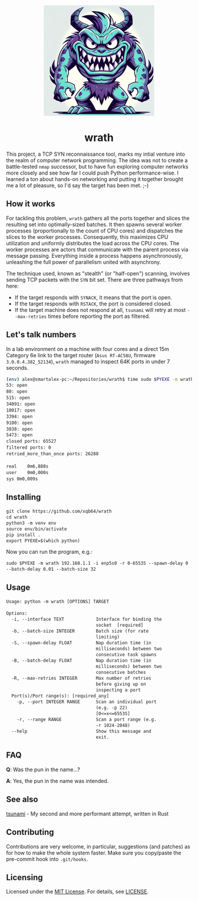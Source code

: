 <p align="center">
  <img src="https://raw.githubusercontent.com/xqb64/wrath/master/wrath.png" alt="wrath"/>
</p>

<h1 align="center">wrath</h1>

This project, a TCP SYN reconnaissance tool, marks my intial venture into the realm of computer network programming. The idea was not to create a battle-tested `nmap` successor, but to have fun exploring computer networks more closely and see how far I could push Python performance-wise. I learned a ton about hands-on networking and putting it together brought me a lot of pleasure, so I'd say the target has been met. ;-)

## How it works

For tackling this problem, `wrath` gathers all the ports together and slices the resulting set into optimally-sized batches. It then spawns several worker processes (proportionally to the count of CPU cores) and dispatches the slices to the worker processes. Consequently, this maximizes CPU utilization and uniformly distributes the load across the CPU cores. The worker processes are actors that communicate with the parent process via message passing. Everything inside a process happens asynchronously, unleashing the full power of parallelism united with asynchrony.

The technique used, known as "stealth" (or "half-open") scanning, involves sending TCP packets with the `SYN` bit set. There are three pathways from here:

- If the target responds with `SYNACK`, it means that the port is open.
- If the target responds with `RSTACK`, the port is considered closed.
- If the target machine does not respond at all, `tsunami` will retry at most `--max-retries` times before reporting the port as filtered.

## Let's talk numbers

In a lab environment on a machine with four cores and a direct 15m Category 6e link to the target router (`Asus RT-AC58U`, firmware `3.0.0.4.382_52134`), `wrath` managed to inspect 64K ports in under 7 seconds.

```sh
(env) alex@smartalex-pc:~/Repositories/wrath$ time sudo $PYEXE -m wrath 192.168.1.1 -i enp5s0 -r 0-65535 --spawn-delay 0 --batch-delay 0.01 --batch-size 32
53: open
80: open
515: open
34091: open
18017: open
3394: open
9100: open
3838: open
5473: open
closed ports: 65527
filtered ports: 0
retried_more_than_once ports: 26288

real	0m6,888s
user	0m0,000s
sys	0m0,009s
```

## Installing

```
git clone https://github.com/xqb64/wrath
cd wrath
python3 -m venv env
source env/bin/activate
pip install .
export PYEXE=$(which python)
```

Now you can run the program, e.g.:

```
sudo $PYEXE -m wrath 192.168.1.1 -i enp5s0 -r 0-65535 --spawn-delay 0 --batch-delay 0.01 --batch-size 32
```

## Usage

```
Usage: python -m wrath [OPTIONS] TARGET

Options:
  -i, --interface TEXT            Interface for binding the
                                  socket  [required]
  -b, --batch-size INTEGER        Batch size (for rate
                                  limiting)
  -S, --spawn-delay FLOAT         Nap duration time (in
                                  milliseconds) between two
                                  consecutive task spawns
  -B, --batch-delay FLOAT         Nap duration time (in
                                  milliseconds) between two
                                  consecutive batches
  -R, --max-retries INTEGER       Max number of retries
                                  before giving up on
                                  inspecting a port
  Port(s)/Port range(s): [required_any]
    -p, --port INTEGER RANGE      Scan an individual port
                                  (e.g. -p 22)
                                  [0<=x<=65535]
    -r, --range RANGE             Scan a port range (e.g.
                                  -r 1024-2048)
  --help                          Show this message and
                                  exit.
```

## FAQ

**Q**: Was the pun in the name...?

**A**: Yes, the pun in the name was intended.

## See also

[tsunami](https://github.com/xqb64/tsunami) - My second and more performant attempt, written in Rust

## Contributing

Contributions are very welcome, in particular, suggestions (and patches) as for how to make the whole system faster. Make sure you copy/paste the pre-commit hook into `.git/hooks`.

## Licensing

Licensed under the [MIT License](https://opensource.org/licenses/MIT). For details, see [LICENSE](https://github.com/xqb64/wrath/blob/master/LICENSE).